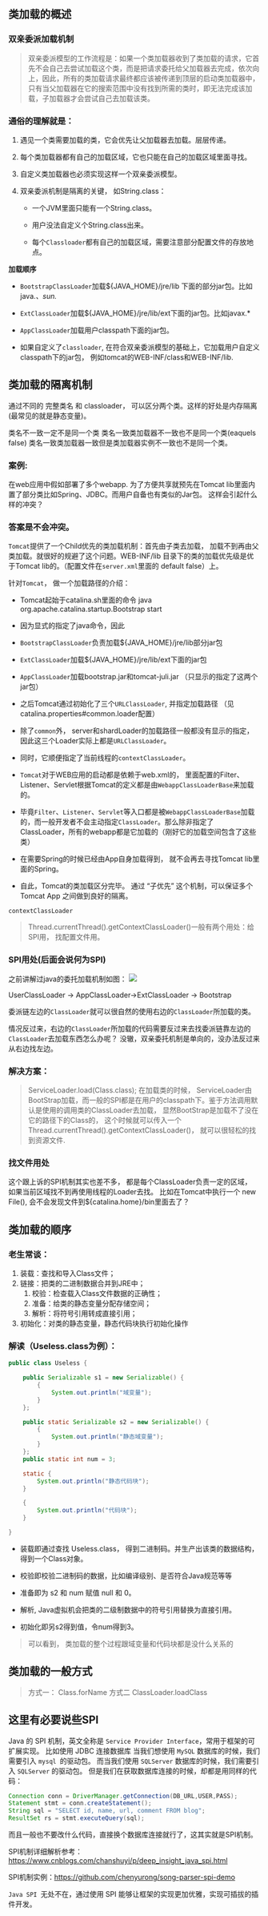 ## 类加载的概述
### 双亲委派加载机制
> 双亲委派模型的工作流程是：如果一个类加载器收到了类加载的请求，它首先不会自己去尝试加载这个类，而是把请求委托给父加载器去完成，依次向上，因此，所有的类加载请求最终都应该被传递到顶层的启动类加载器中，只有当父加载器在它的搜索范围中没有找到所需的类时，即无法完成该加载，子加载器才会尝试自己去加载该类。

### 通俗的理解就是：


1. 遇见一个类需要加载的类，它会优先让父加载器去加载。层层传递。

2. 每个类加载器都有自己的加载区域，它也只能在自己的加载区域里面寻找。

3. 自定义类加载器也必须实现这样一个双亲委派模型。

4. 双亲委派机制是隔离的关键， 如String.class：

     - 一个JVM里面只能有一个String.class。

     - 用户没法自定义个String.class出来。

     - 每个`Classloader`都有自己的加载区域，需要注意部分配置文件的存放地点。

**加载顺序**
- `BootstrapClassLoader`加载${JAVA_HOME}/jre/lib 下面的部分jar包。比如java.*、sun.*

- `ExtClassLoader`加载${JAVA_HOME}/jre/lib/ext下面的jar包。比如javax.*

- `AppClassLoader`加载用户classpath下面的jar包。

- 如果自定义了`classloader`, 在符合双亲委派模型的基础上，它加载用户自定义classpath下的jar包， 例如tomcat的WEB-INF/class和WEB-INF/lib.

## 类加载的隔离机制

通过不同的 完整类名 和 classloader， 可以区分两个类。这样的好处是内存隔离(最常见的就是静态变量)。

类名不一致一定不是同一个类
类名一致类加载器不一致也不是同一个类(eaquels false)
类名一致类加载器一致但是类加载器实例不一致也不是同一个类。

### 案例:
在web应用中假如部署了多个webapp. 为了方便共享就预先在Tomcat lib里面内置了部分类比如Spring、JDBC。而用户自备也有类似的Jar包。 这样会引起什么样的冲突？

### 答案是不会冲突。

`Tomcat`提供了一个Child优先的类加载机制：首先由子类去加载， 加载不到再由父类加载。就很好的规避了这个问题。WEB-INF/lib 目录下的类的加载优先级是优于Tomcat lib的。（配置文件在`server.xml`里面的<Loader delegate ="false"/> default false）上。

针对`Tomcat`， 做一个加载路径的介绍：
- Tomcat起始于catalina.sh里面的命令 java org.apache.catalina.startup.Bootstrap start

- 因为显式的指定了java命令，因此

- `BootstrapClassLoader`负责加载${JAVA_HOME}/jre/lib部分jar包

- `ExtClassLoader`加载${JAVA_HOME}/jre/lib/ext下面的jar包

- `AppClassLoader`加载bootstrap.jar和tomcat-juli.jar （只显示的指定了这两个jar包）

- 之后Tomcat通过初始化了三个`URLClassLoader`, 并指定加载路径 （见catalina.properties#common.loader配置）

- 除了`common`外， server和shardLoader的加载路径一般都没有显示的指定， 因此这三个Loader实际上都是`URLClassLoader`。

- 同时，它顺便指定了当前线程的`contextClassLoader`。

- `Tomcat`对于WEB应用的启动都是依赖于web.xml的， 里面配置的Filter、Listener、Servlet根据Tomcat的定义都是由`WebappClassLoaderBase`来加载的。

- 毕竟`Filter`、`Listener`、`Servlet`等入口都是被`WebappClassLoaderBase`加载的，而一般开发者不会主动指定`ClassLoader`。那么除非指定了ClassLoader，所有的webapp都是它加载的（刚好它的加载空间包含了这些类）

- 在需要Spring的时候已经由App自身加载得到， 就不会再去寻找Tomcat lib里面的Spring。

- 自此，Tomcat的类加载区分完毕。 通过 “子优先” 这个机制，可以保证多个 Tomcat App 之间做到良好的隔离。

`contextClassLoader`
> Thread.currentThread().getContextClassLoader()一般有两个用处：给SPI用， 找配置文件用。

### SPI用处(后面会说何为SPI)
之前讲解过java的委托加载机制如图：
![](https://github.com/lianggexiao/java-interview/blob/master/img/jvm_classload1.png)

UserClassLoader -> AppClassLoader->ExtClassLoader -> Bootstrap


委派链左边的`ClassLoader`就可以很自然的使用右边的`ClassLoader`所加载的类。


情况反过来，右边的`ClassLoader`所加载的代码需要反过来去找委派链靠左边的`ClassLoader`去加载东西怎么办呢？
没辙，双亲委托机制是单向的，没办法反过来从右边找左边。

### 解决方案：
> ServiceLoader.load(Class.class); 在加载类的时候， ServiceLoader由BootStrap加载，而一般的SPI都是在用户的classpath下。鉴于方法调用默认是使用的调用类的ClassLoader去加载， 显然BootStrap是加载不了没在它的路径下的Class的， 这个时候就可以传入一个Thread.currentThread().getContextClassLoader()， 就可以很轻松的找到资源文件.

### 找文件用处
这个跟上诉的SPI机制其实也差不多， 都是每个ClassLoader负责一定的区域， 如果当前区域找不到再使用线程的Loader去找。
比如在Tomcat中执行一个 new File(), 会不会发现文件到${catalina.home}/bin里面去了？

## 类加载的顺序

### 老生常谈：

1. 装载：查找和导入Class文件；
2. 链接：把类的二进制数据合并到JRE中；
      1. 校验：检查载入Class文件数据的正确性；
      2. 准备：给类的静态变量分配存储空间；
      3. 解析：将符号引用转成直接引用；
3. 初始化：对类的静态变量，静态代码块执行初始化操作

### 解读（Useless.class为例）：
```java
public class Useless {

    public Serializable s1 = new Serializable() {
        {
            System.out.println("域变量");
        }
    };

    public static Serializable s2 = new Serializable() {
        {
            System.out.println("静态域变量");
        }
    };
    public static int num = 3;

    static {
        System.out.println("静态代码块");
    }

    {
        System.out.println("代码块");
    }

}
```
- 装载即通过查找 Useless.class， 得到二进制码。并生产出该类的数据结构，得到一个Class对象。

- 校验即校验二进制码的数据，比如编译级别、是否符合Java规范等等

- 准备即为 s2 和 num 赋值 null 和 0。

- 解析, Java虚拟机会把类的二级制数据中的符号引用替换为直接引用。

- 初始化即另s2得到值，令num得到3。

> 可以看到， 类加载的整个过程跟域变量和代码块都是没什么关系的

## 类加载的一般方式

>方式一：
Class.forName
方式二
ClassLoader.loadClass


## 这里有必要说些SPI
 Java 的 SPI 机制，英文全称是 `Service Provider Interface`，常用于框架的可扩展实现。
比如使用 JDBC 连接数据库
当我们想使用 `MySQL` 数据库的时候，我们需要引入 `mysql `的驱动包。
而当我们使用 `SQLServer` 数据库的时候，我们需要引入 `SQLServer` 的驱动包。
但是我们在获取数据库连接的时候，却都是用同样的代码：
```java
Connection conn = DriverManager.getConnection(DB_URL,USER,PASS);
Statement stmt = conn.createStatement();
String sql = "SELECT id, name, url, comment FROM blog";
ResultSet rs = stmt.executeQuery(sql);
```
而且一般也不要改什么代码，直接换个数据库连接就行了，这其实就是SPI机制。

SPI机制详细解析参考：<https://www.cnblogs.com/chanshuyi/p/deep_insight_java_spi.html>

SPI机制实例：<https://github.com/chenyurong/song-parser-spi-demo>


`Java SPI `无处不在，通过使用 SPI 能够让框架的实现更加优雅，实现可插拔的插件开发。


